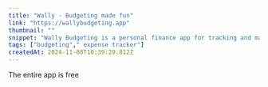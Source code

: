 ```yaml
---
title: "Wally - Budgeting made fun"
link: "https://wallybudgeting.app"
thumbnail: ""
snippet: "Wally Budgeting is a personal finance app for tracking and managing your budget, money and spending. Available for Apple and Android."
tags: ["budgeting"," expense tracker"]
createdAt: 2024-11-08T10:39:29.812Z
---
```

The entire app is free
